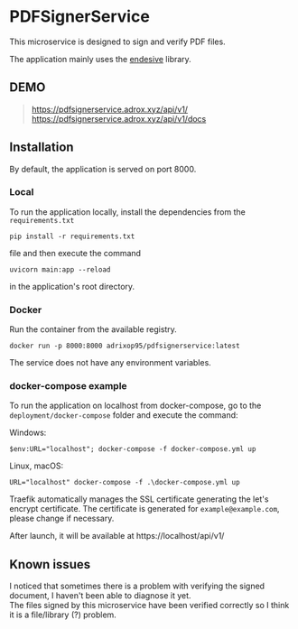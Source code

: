 # PDFSignerService
This microservice is designed to sign and verify PDF files.

The application mainly uses the [endesive](https://pypi.org/project/endesive/) library.
## DEMO
> https://pdfsignerservice.adrox.xyz/api/v1/  
> https://pdfsignerservice.adrox.xyz/api/v1/docs

## Installation
By default, the application is served on port 8000.

### Local
To run the application locally, install the dependencies from the `requirements.txt` 

```
pip install -r requirements.txt
```

file and then execute the command 

```
uvicorn main:app --reload
```

in the application's root directory.

### Docker
Run the container from the available registry.

```
docker run -p 8000:8000 adrixop95/pdfsignerservice:latest
```

The service does not have any environment variables.

### docker-compose example
To run the application on localhost from docker-compose, go to the `deployment/docker-compose` folder and execute the command:

Windows:
```
$env:URL="localhost"; docker-compose -f docker-compose.yml up
```

Linux, macOS:
```
URL="localhost" docker-compose -f .\docker-compose.yml up
```

Traefik automatically manages the SSL certificate generating the let's encrypt certificate. The certificate is generated for `example@example.com`, please change if necessary.  

After launch, it will be available at https://localhost/api/v1/

## Known issues
I noticed that sometimes there is a problem with verifying the signed document, I haven't been able to diagnose it yet.  
The files signed by this microservice have been verified correctly so I think it is a file/library (?) problem.